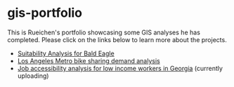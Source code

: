 # gis-portfolio

This is Rueichen's portfolio showcasing some GIS analyses he has completed. Please click on the links below to learn more about the projects.
- [Suitability Analysis for Bald Eagle](https://github.com/rc-tsai/gis-portfolio/blob/main/Suitability%20Analysis%20for%20Bald%20Eagle.md)
- [Los Angeles Metro bike sharing demand analysis](https://github.com/rc-tsai/gis-portfolio/blob/main/Los%20Angeles%20Metro%20bike%20sharing%20demand%20analysis.md)
- [Job accessibility analysis for low income workers in Georgia](https://github.com/rc-tsai/gis-portfolio/blob/main/Job%20accessibility%20analysis%20for%20low%20income%20workers%20in%20Georgia.md) (currently uploading)
